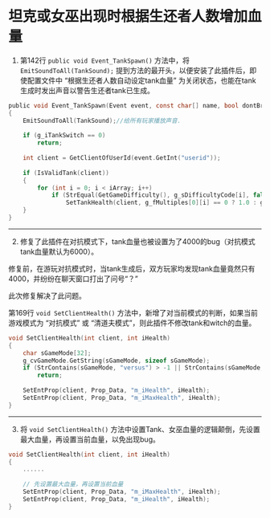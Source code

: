 # 坦克或女巫出现时根据生还者人数增加血量



1. 第142行 `public void Event_TankSpawn()` 方法中，将 `EmitSoundToAll(TankSound);` 提到方法的最开头，以便安装了此插件后，即使配置文件中 “根据生还者人数自动设定tank血量” 为关闭状态，也能在tank生成时发出声音以警告生还者tank已生成。

```c
public void Event_TankSpawn(Event event, const char[] name, bool dontBroadcast)
{
	EmitSoundToAll(TankSound);//给所有玩家播放声音.
	
	if (g_iTankSwitch == 0)
		return;
	
	int client = GetClientOfUserId(event.GetInt("userid"));
	
	if (IsValidTank(client))
	{
		for (int i = 0; i < iArray; i++)
			if (StrEqual(GetGameDifficulty(), g_sDifficultyCode[i], false))
				SetTankHealth(client, g_fMultiples[0][i] == 0 ? 1.0 : g_fMultiples[0][i], g_sDifficultyName[i]);
	}
}
```





---

2. 修复了此插件在对抗模式下，tank血量也被设置为了4000的bug（对抗模式tank血量默认为6000）。

修复前，在游玩对抗模式时，当tank生成后，双方玩家均发现tank血量竟然只有4000，并纷纷在聊天窗口打出了问号“？”

此次修复解决了此问题。

第169行 `void SetClientHealth()` 方法中，新增了对当前模式的判断，如果当前游戏模式为 “对抗模式” 或 “清道夫模式”，则此插件不修改tank和witch的血量。

```c
void SetClientHealth(int client, int iHealth)
{
	char sGameMode[32];
	g_cvGameMode.GetString(sGameMode, sizeof sGameMode);
	if (StrContains(sGameMode, "versus") > -1 || StrContains(sGameMode, "scavenge") > -1)
		return;
	
	SetEntProp(client, Prop_Data, "m_iHealth", iHealth);
	SetEntProp(client, Prop_Data, "m_iMaxHealth", iHealth);
}
```





---

3. 将 `void SetClientHealth()` 方法中设置Tank、女巫血量的逻辑颠倒，先设置最大血量，再设置当前血量，以免出现bug。

```c
void SetClientHealth(int client, int iHealth)
{
	......
	
	// 先设置最大血量，再设置当前血量
	SetEntProp(client, Prop_Data, "m_iMaxHealth", iHealth);
	SetEntProp(client, Prop_Data, "m_iHealth", iHealth);
}
```

